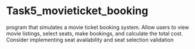 # Task5_movieticket_booking
program that simulates a movie ticket booking system. Allow users to view movie listings, select seats, make bookings, and calculate the total cost. Consider implementing seat availability and seat selection validation
